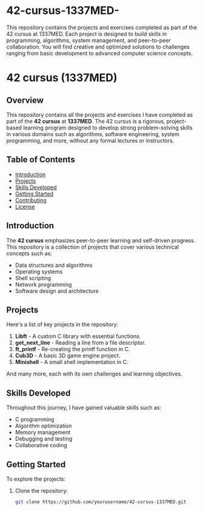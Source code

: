 # 42-cursus-1337MED-
This repository contains the projects and exercises completed as part of the 42 cursus at 1337MED. Each project is designed to build skills in programming, algorithms, system management, and peer-to-peer collaboration. You will find creative and optimized solutions to challenges ranging from basic development to advanced computer science concepts.

# 42 cursus (1337MED)

## Overview

This repository contains all the projects and exercises I have completed as part of the **42 cursus** at **1337MED**. The 42 cursus is a rigorous, project-based learning program designed to develop strong problem-solving skills in various domains such as algorithms, software engineering, system programming, and more, without any formal lectures or instructors.

## Table of Contents

- [Introduction](#introduction)
- [Projects](#projects)
- [Skills Developed](#skills-developed)
- [Getting Started](#getting-started)
- [Contributing](#contributing)
- [License](#license)

## Introduction

The **42 cursus** emphasizes peer-to-peer learning and self-driven progress. This repository is a collection of projects that cover various technical concepts such as:
- Data structures and algorithms
- Operating systems
- Shell scripting
- Network programming
- Software design and architecture

## Projects

Here's a list of key projects in the repository:

1. **Libft** - A custom C library with essential functions.
2. **get_next_line** - Reading a line from a file descriptor.
3. **ft_printf** - Re-creating the printf function in C.
4. **Cub3D** - A basic 3D game engine project.
5. **Minishell** - A small shell implementation in C.

And many more, each with its own challenges and learning objectives.

## Skills Developed

Throughout this journey, I have gained valuable skills such as:
- C programming
- Algorithm optimization
- Memory management
- Debugging and testing
- Collaborative coding

## Getting Started

To explore the projects:
1. Clone the repository:  
   ```bash
   git clone https://github.com/yourusername/42-cursus-1337MED.git
